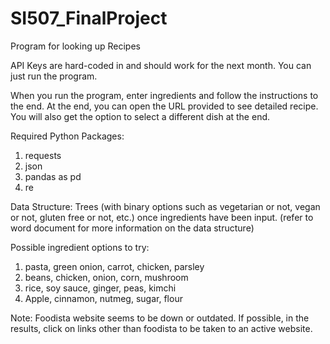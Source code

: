 # SI507_FinalProject
Program for looking up Recipes


API Keys are hard-coded in and should work for the next month. You can just run the program.

When you run the program, enter ingredients and follow the instructions to the end. At the end, you can open the URL provided to see detailed recipe. You will also get the option to select a different dish at the end.

Required Python Packages:

1. requests
1. json
1. pandas as pd
1. re


Data Structure:
  Trees (with binary options such as vegetarian or not, vegan or not, gluten free or not, etc.) once ingredients have been input.
 (refer to word document for more information on the data structure)
 
 

Possible ingredient options to try:

1. pasta, green onion, carrot, chicken, parsley
1. beans, chicken, onion, corn, mushroom
1. rice, soy sauce, ginger, peas, kimchi
1. Apple, cinnamon, nutmeg, sugar, flour 
 
Note: Foodista website seems to be down or outdated. If possible, in the results, click on links other than foodista to be taken to an active website.


  
  
